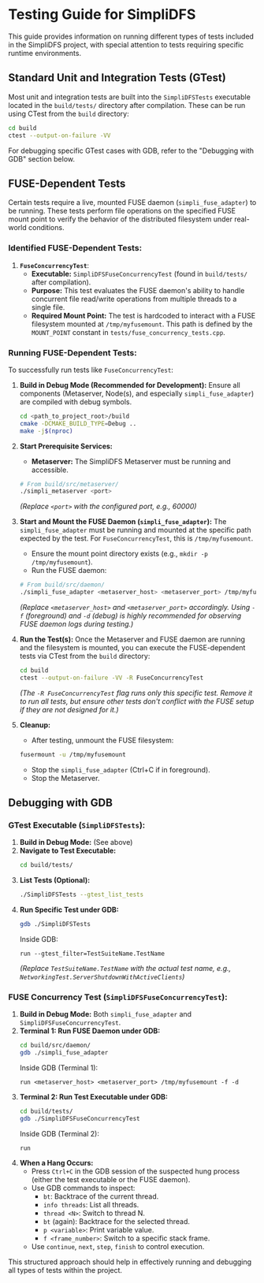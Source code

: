 # Testing Guide for SimpliDFS

This guide provides information on running different types of tests included in the SimpliDFS project, with special attention to tests requiring specific runtime environments.

## Standard Unit and Integration Tests (GTest)

Most unit and integration tests are built into the `SimpliDFSTests` executable located in the `build/tests/` directory after compilation. These can be run using CTest from the `build` directory:

```bash
cd build
ctest --output-on-failure -VV
```

For debugging specific GTest cases with GDB, refer to the "Debugging with GDB" section below.

## FUSE-Dependent Tests

Certain tests require a live, mounted FUSE daemon (`simpli_fuse_adapter`) to be running. These tests perform file operations on the specified FUSE mount point to verify the behavior of the distributed filesystem under real-world conditions.

### Identified FUSE-Dependent Tests:

1.  **`FuseConcurrencyTest`**:
    *   **Executable:** `SimpliDFSFuseConcurrencyTest` (found in `build/tests/` after compilation).
    *   **Purpose:** This test evaluates the FUSE daemon's ability to handle concurrent file read/write operations from multiple threads to a single file.
    *   **Required Mount Point:** The test is hardcoded to interact with a FUSE filesystem mounted at `/tmp/myfusemount`. This path is defined by the `MOUNT_POINT` constant in `tests/fuse_concurrency_tests.cpp`.

### Running FUSE-Dependent Tests:

To successfully run tests like `FuseConcurrencyTest`:

1.  **Build in Debug Mode (Recommended for Development):**
    Ensure all components (Metaserver, Node(s), and especially `simpli_fuse_adapter`) are compiled with debug symbols.
    ```bash
    cd <path_to_project_root>/build
    cmake -DCMAKE_BUILD_TYPE=Debug ..
    make -j$(nproc)
    ```

2.  **Start Prerequisite Services:**
    *   **Metaserver:** The SimpliDFS Metaserver must be running and accessible.
      ```bash
      # From build/src/metaserver/
      ./simpli_metaserver <port>
      ```
      *(Replace `<port>` with the configured port, e.g., 60000)*

3.  **Start and Mount the FUSE Daemon (`simpli_fuse_adapter`):**
    The `simpli_fuse_adapter` must be running and mounted at the specific path expected by the test. For `FuseConcurrencyTest`, this is `/tmp/myfusemount`.
    *   Ensure the mount point directory exists (e.g., `mkdir -p /tmp/myfusemount`).
    *   Run the FUSE daemon:
      ```bash
      # From build/src/daemon/
      ./simpli_fuse_adapter <metaserver_host> <metaserver_port> /tmp/myfusemount -f -d
      ```
      *(Replace `<metaserver_host>` and `<metaserver_port>` accordingly. Using `-f` (foreground) and `-d` (debug) is highly recommended for observing FUSE daemon logs during testing.)*

4.  **Run the Test(s):**
    Once the Metaserver and FUSE daemon are running and the filesystem is mounted, you can execute the FUSE-dependent tests via CTest from the `build` directory:
    ```bash
    cd build
    ctest --output-on-failure -VV -R FuseConcurrencyTest
    ```
    *(The `-R FuseConcurrencyTest` flag runs only this specific test. Remove it to run all tests, but ensure other tests don't conflict with the FUSE setup if they are not designed for it.)*

5.  **Cleanup:**
    *   After testing, unmount the FUSE filesystem:
      ```bash
      fusermount -u /tmp/myfusemount
      ```
    *   Stop the `simpli_fuse_adapter` (Ctrl+C if in foreground).
    *   Stop the Metaserver.

## Debugging with GDB

### GTest Executable (`SimpliDFSTests`):

1.  **Build in Debug Mode:** (See above)
2.  **Navigate to Test Executable:**
    ```bash
    cd build/tests/
    ```
3.  **List Tests (Optional):**
    ```bash
    ./SimpliDFSTests --gtest_list_tests
    ```
4.  **Run Specific Test under GDB:**
    ```bash
    gdb ./SimpliDFSTests
    ```
    Inside GDB:
    ```gdb
    run --gtest_filter=TestSuiteName.TestName
    ```
    *(Replace `TestSuiteName.TestName` with the actual test name, e.g., `NetworkingTest.ServerShutdownWithActiveClients`)*

### FUSE Concurrency Test (`SimpliDFSFuseConcurrencyTest`):

1.  **Build in Debug Mode:** Both `simpli_fuse_adapter` and `SimpliDFSFuseConcurrencyTest`.
2.  **Terminal 1: Run FUSE Daemon under GDB:**
    ```bash
    cd build/src/daemon/
    gdb ./simpli_fuse_adapter
    ```
    Inside GDB (Terminal 1):
    ```gdb
    run <metaserver_host> <metaserver_port> /tmp/myfusemount -f -d
    ```
3.  **Terminal 2: Run Test Executable under GDB:**
    ```bash
    cd build/tests/
    gdb ./SimpliDFSFuseConcurrencyTest
    ```
    Inside GDB (Terminal 2):
    ```gdb
    run
    ```
4.  **When a Hang Occurs:**
    *   Press `Ctrl+C` in the GDB session of the suspected hung process (either the test executable or the FUSE daemon).
    *   Use GDB commands to inspect:
        *   `bt`: Backtrace of the current thread.
        *   `info threads`: List all threads.
        *   `thread <N>`: Switch to thread N.
        *   `bt` (again): Backtrace for the selected thread.
        *   `p <variable>`: Print variable value.
        *   `f <frame_number>`: Switch to a specific stack frame.
    *   Use `continue`, `next`, `step`, `finish` to control execution.

This structured approach should help in effectively running and debugging all types of tests within the project.
